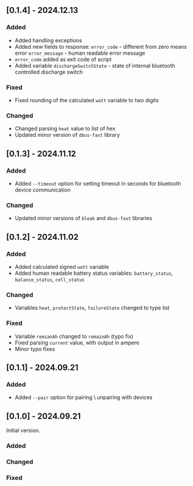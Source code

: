 ## [0.1.4] - 2024.12.13

### Added
- Added handling exceptions
- Added new fields to response:
    `error_code` - different from zero means error
    `error_message` - human readable error message
- `error_code` added as exit code of script
- Added variable `dischargeSwitchState` - state of internal bluetooth controlled discharge switch

### Fixed
- Fixed rounding of the calculated `watt` variable to two digits

### Changed
- Changed parsing `heat` value to list of hex
- Updated minor version of `dbus-fast` library

## [0.1.3] - 2024.11.12

### Added
- Added `--timeout` option for setting timeout in seconds for bluetooth device communication

### Changed
- Updated minor versions of `bleak` and `dbus-fast` libraries

## [0.1.2] - 2024.11.02

### Added
- Added calculated signed `watt` variable
- Added human readable battery status variables: `battery_status`, `balance_status`, `cell_status`

### Changed
- Variables `heat`, `protectState`, `failureState` changed to type list

### Fixed
- Variable `remianAh` changed to `remainAh` (typo fix)
- Fixed parsing `current` value, with output in ampere
- Minor typo fixes

## [0.1.1] - 2024.09.21

### Added
- Added `--pair` option for pairing \ unpairing with devices

## [0.1.0] - 2024.09.21

Initial version.

### Added
 
### Changed

### Fixed

